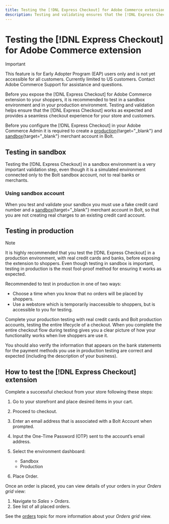 ```yaml
---
title: Testing the [!DNL Express Checkout] for Adobe Commerce extension
description: Testing and validating ensures that the [!DNL Express Checkout] extension works as expected.
---
```


# Testing the [!DNL Express Checkout] for Adobe Commerce extension

>[!IMPORTANT]
>
> This feature is for Early Adopter Program (EAP) users only and is not yet accessible for all customers. Currently limited to US customers. Contact Adobe Commerce Support for assistance and questions.

Before you expose the [!DNL Express Checkout] for Adobe Commerce extension to your shoppers, it is recommended to test in a sandbox environment and in your production environment. Testing and validation helps ensure that the [!DNL Express Checkout] works as expected and provides a seamless checkout experience for your store and customers.

Before you configure the [!DNL Express Checkout] in your Adobe Commerce Admin it is required to create a [production](https://merchant.bolt.com/register){target="_blank"} and [sandbox](https://merchant-sandbox.bolt.com/register){target="_blank"} merchant account in Bolt.

## Testing in sandbox

Testing the [!DNL Express Checkout] in a sandbox environment is a very important validation step, even though it is a simulated environment connected only to the Bolt sandbox account, not to real banks or merchants.

### Using sandbox account

When you test and validate your sandbox you must use a fake credit card number and a [sandbox](https://merchant-sandbox.bolt.com/register){target="_blank"} merchant account in Bolt, so that you are not creating real charges to an existing credit card account.

## Testing in production

>[!NOTE]
>
> It is highly recommended that you test the [!DNL Express Checkout] in a production environment, with real credit cards and banks, before exposing the extension to shoppers. Even though testing in sandbox is important, testing in production is the most fool-proof method for ensuring it works as expected.

Recommended to test in production in one of two ways:

- Choose a time when you know that no orders will be placed by shoppers.
- Use a webstore which is temporarily inaccessible to shoppers, but is accessible to you for testing.

Complete your production testing with real credit cards and Bolt production accounts, testing the entire lifecycle of a checkout. When you complete the entire checkout flow during testing gives you a clear picture of how your functionality works when live shoppers are use it.

You should also verify the information that appears on the bank statements for the payment methods you use in production testing are correct and expected (including the description of your business).

## How to test the [!DNL Express Checkout] extension

Complete a successful checkout from your store following these steps:

1. Go to your storefront and place desired items in your cart.
1. Proceed to checkout.
1. Enter an email address that is associated with a Bolt Account when prompted.
1. Input the One-Time Password (OTP) sent to the account’s email address.
1. Select the environment dashboard:

   - Sandbox
   - Production

1. Place Order.

Once an order is placed, you can view details of your orders in your _Orders grid_ view:

1. Navigate to _Sales_ > _Orders_.
1. See list of all placed orders.

See the [orders](https://docs.magento.com/user-guide/sales/orders.html) topic for more information about your _Orders grid_ view.
